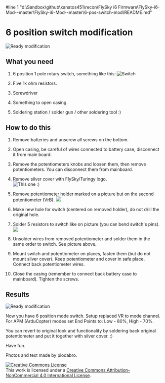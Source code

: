 #line 1 "d:\\Sandbox\\github\\xanatos451\\recon\\FlySky i6 Firmware\\FlySky-i6-Mod--master\\FlySky-i6-Mod--master\\6-pos-switch-mod\\README.md"
# 6 position switch modification

![Ready modification](https://github.com/piodabro/FlySky-i6-Mod-/blob/master/6-pos-switch-mod/ready.jpg)

## What you need

1. 6 position 1 pole rotary switch, something like this:
![Switch](https://github.com/piodabro/FlySky-i6-Mod-/blob/master/6-pos-switch-mod/switch.jpg)

2. Five 1k ohm resistors.

3. Screwdriver

4. Something to open casing.

5. Soldering station / solder gun / other soldering tool :)

## How to do this

1. Remove batteries and unscrew all screws on the bottom.

2. Open casing, be careful of wires connected to battery case, disconnect it from main board.

3. Remove the potentiometers knobs and loosen them, then remove potentiometers. You can disconnect them from mainboard.

4. Remove silver cover with FlySky/Turingy logo.<br>
![This one :)](https://github.com/piodabro/FlySky-i6-Mod-/blob/master/6-pos-switch-mod/cover.jpg)

5. Remove potentiometer holder marked on a picture but on the second potentiometer (VrB).
![](https://github.com/piodabro/FlySky-i6-Mod-/blob/master/6-pos-switch-mod/made_6pos.jpg)

6. Make new hole for switch (centered on removed holder), do not drill the original hole.

7. Solder 5 resistors to switch like on picture (you can bend switch's pins).
![](https://github.com/piodabro/FlySky-i6-Mod-/blob/master/6-pos-switch-mod/6pos_values.jpg)

8. Unsolder wires from removed potentiometer and solder them in the same order to switch. See picture above.

9. Mount switch and potentiometer on places, fasten them (but do not mount silver cover). Keep potentiometer and cover in safe place.
Connect back potentiometer wires.

10. Close the casing (remember to connect back battery case to mainboard). Tighten the screws.

## Results

![Ready modification](https://github.com/piodabro/FlySky-i6-Mod-/blob/master/6-pos-switch-mod/ready.jpg)

Now you have 6 position mode switch. Setup replaced VR to mode channel.
For APM (ArduCopter) modes set End Points to: Low - 80%, High - 70%.

You can revert to original look and functionality by soldering back original potentiometer and put it together with silver cover. :)

Have fun.


Photos and text made by piodabro.

<a rel="license" href="http://creativecommons.org/licenses/by-nc/4.0/"><img alt="Creative Commons License" style="border-width:0" src="https://i.creativecommons.org/l/by-nc/4.0/88x31.png" /></a><br />This work is licensed under a <a rel="license" href="http://creativecommons.org/licenses/by-nc/4.0/">Creative Commons Attribution-NonCommercial 4.0 International License</a>.
